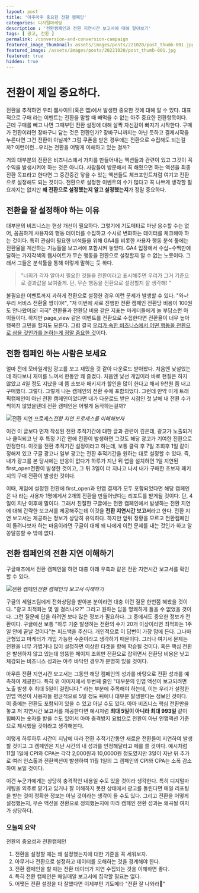 ```yaml
---
layout: post
title: '아주아주 중요한 전환 캠페인'
categories: 디지털마케팅
description : '전환캠페인과 전환 지연시간 보고서에 대해 알아보기'
tags: [ 광고, 전환 ]
permalink: /conversion-and-conversion-campaign
featured_image_thumbnail: assets/images/posts/221020/post_thumb-001.jpg
featured_image: /assets/images/posts/20221020/post_thumb-001.jpg
featured: true
hidden: true
---
```


# 전환이 제일 중요하다.

전환을 추적하면 우리 웹사이트(혹은 앱)에서 발생한 중요한 것에 대해 알 수 있다. 대표적으로 구매 라는 이벤트는 전환을 말할 때 빼먹을 수 없는 아주 중요한 전환항목이다. 근데 구매를 빼고 나면 그때부턴 전환 설정에 대해 살짝 자신감이 빠지기 시작한다. 구매가 전환이라면 장바구니 담는 것은 전환인가? 장바구니까지는 아닌 듯하고 결제시작을 누른다면 그건 전환이 아닐까? 그럼 쿠폰을 받은 경우에는 전환으로 수집해도 되는걸까? 이런이런...우리는  전환을 어떻게 이해하고 있는 걸까?

거의 대부분의 전환은 비즈니스에서 가치를 만들어내는 액션들과 관련이 있고 그것이 꼭 수익을 발생시켜야 하는 것은 아니다. 사람들이 방문해서 꼭 해줬으면 하는 액션을 최종 전환 목표라고 한다면 그 중간중간 닿을 수 있는 액션들도 체크포인트처럼 여기고 전환으로 설정해도 되는 것이다. 전환으로 설정한 이벤트의 수가 많다고 꼭 나쁘게 생각할 필요까지는 없지만 **왜 전환으로 설정했는지 알고 설정했는지**가 정말 중요하다.

## 전환을 잘 설정해야 하는 이유

대부분의 비즈니스는 현상 개선이 필요하다. 그렇기에 기도메타로 마냥 응수할 수는 없어, 꼼꼼하게 사용자의 행동 데이터를 수집하고 수시로 변화하는 데이터를 체크해야 하는 것이다. 특히 관심이 필요한 녀석들을 위해 GA4를 비롯한 사용자 행동 분석 툴에는 전환율을 계산하는 기능들을 보고서에 포함시켜 놓았다. GA4 입장에서 수십~수백만에 달하는 가지각색의 웹사이트가 무슨 행동을 전환으로 설정할지 알 수 없는 노릇이다. 그래서 그들은 분석툴을 통해 이렇게 말하는 듯 하다.

> "너희가 각자 알아서 필요한 것들을 전환이라고 표시해주면 우리가 그거 기준으로 결과값을 보여줄게. 단, 무슨 행동을 전환으로 설정할지 잘 생각해! "

불필요한 이벤트까지 과하게 전환으로 설정한 경우 이런 문제가 발생할 수 있다. "와~! 우리 서비스 전환율 짱이야!", "저 이번에 새로 진행한 전환 캠페인 전환당 비용이 100원도 안나왔어요! 히히"  전환율과 전환당 비용 같은 지표는 마케터들에게 늘 부담스런 아이들이다. 하지만 page_view 같은 이벤트를 전환으로 수집한다면 전환율이 너무 높아 행복한 고민을 할지도 모른다. 그럼 결국 <u>우리가 속한 비즈니스에서 어떤 행동을 전환으로 삼을 것인가를 논하는게 정말 중요한 것</u>이다.



## 전환 캠페인 하는 사람은 보세요

얼마 전에 모바일게임 광고를 보고 재밌을 것 같아 다운로드 받아봤다. 처음엔 낯설었는데 하다보니 재미를 느껴서 한동안 꽤 즐겼다. 처음엔 낯선 게임이라 바로 현질은 하지 않았고 4일 정도 지났을 때 쯤 초보자 패키지가 할인을 많이 한다고 해서 9천원 쯤 내고 구매했다. 그렇다. 그렇게 나는 캠페인의 전환 수에 포함되었다. 그런데 만약 이게 트래픽캠페인이 아닌 전환 캠페인이었다면 내가 다운로드 받은 시점인 첫 날에 내 전환 수가 찍히지 않았을텐데 전환 캠페인은 어떻게 동작하는걸까?

![전환 지연 프로세스](https://hongxha.com/assets/images/posts/20221020/1.jpg)*전환 지연 프로세스를 이해해보자*

이건 이 글보다 먼저 작성된 전환 추적기간에 대한 글과 관련이 깊은데, 광고가 노출되거나 클릭되고 난 후 특정 기간 안에 전환이 발생하면 그것도 해당 광고가 기여한 전환으로 인정한다. 이것을 전환 추적기간 설정이라고 하는데, 보통 클릭 후 7일 조회후 1일 같이 정해져 있고 구글 광고나 일부 광고는 전환 추적기간을 원하는 대로 설정할 수 있다. 즉, 내가 광고를 본 당시에는 반응이 없다가 하루가 지난 뒤 앱을 설치하면 1일 지연된 first_open전환이 발생한 것이고, 그 뒤 3일이 더 지나고 나서 내가 구매한 초보자 패키지의 구매 전환이 발생한 것이다.

이때, 게임에 설정된 전환에 first_open과 인앱 결제가 모두 포함되었다면 해당 캠페인은 나 라는 사용자 1명에게서 2개의 전환을 만들어냈다는 리포트를 받게될 것이다. 단, 4일이 지난 이후에 말이다. 그래서 친절한 구글에는 전환 캠페인에서 발생하는 전환 지연에 대해 간략한 보고서를 제공해주는데 이것을 **전환 지연시간 보고서**라고 한다. 전환 지연 보고서는 제공하는 정보가 상당히 유익하다. 하지만 앞뒤 정황을 모르고 전환캠페인이 돌려나보자 하는 마음이라면 구글이 대체 왜 나에게 이런 문제를 내는 것인가 하고 알쏭달쏭할 수 밖에 없다.

## 전환 캠페인의 전환 지연 이해하기

구글애즈에서 전환 캠페인을 하면 대충 아래 우측과 같은 전환 지연시간 보고서를 확인할 수 있다.

![전환 캠페인](https://hongxha.com/assets/images/posts/20221020/2.jpg)*전환 캠페인의 보고서 이해하기*

구글의 세일즈팀에게 전화상담을 받아본 분이라면 대충 이런 질문 한번쯤 해봤을 것이다. "광고 최적화는 몇 일 걸리나요?" 그리고 원하는 답을 명쾌하게 들을 수 없었을 것이다. 그런 질문에 답을 하려면 보다 많은 정보가 필요하다. 그 중에서도 중요한 정보가 전환이다. 구글에선 보통 "하루 기준 발생하는 전환의 수가 20개 이상이라면 최적화는 1주일 안에 끝날 것이다"는 피드백을 주신다. 개인적으로 이 답변이 가장 맘에 든다. 그나마 균형있고 마케터가 개입 가능한 수준이라고 생각하기 때문이다. 그러나 여기서 문제는 전환을 너무 가볍거나 많이 설정하면 이상한 타겟을 향해 학습될 것이다. 혹은 핵심 전환은 발생하지 않고 있는데 엉뚱한 페이지 조회만 전환으로 잡히면서 전환당 비용은 낮고 체감되는 비즈니스 성과는 아주 바닥인 경우가 분명히 있을 것이다.

아무튼 전환 지연시간 보고서는 그동안 해당 캠페인의 성과를 바탕으로 전환 성과를 예측하여 제공한다. 특히 위 이미지에서 두번째 줄인 "대부분의 인앱 액션이 보고되려면 노출 발생 후 최대 5일이 걸립니다." 라는 부분에 주목해야 하는데, 이는 우리가 설정한 인앱 액션이 사용자들 평균적으로 5일 정도 뒤에나 대부분 발생한다는 정보인 것이다. 이 중에는 전환도 포함되어 있을 수 있고 아닐 수도 있다. 아마 비즈니스 핵심 전환만을 놓고 저 지연시간 보고서를 제공한다면 예시처럼 **최대 5일이 아니라 최대 993일** 같이 힘빠지는 숫자를 받을 수도 있어서 아마 충격방지 요법으로 전환이 아닌 인앱액션 기준으로 제시했을 것이라고 생각해본다.

이렇게 하루하루 시간이 지남에 따라 전환 추적기간동안 새로운 전환들이 지연하여 발생할 것이고 그 캠페인은 지난 시간의 내 성과를 인정해달라고 떼를 쓸 것이다. 예시처럼 11월 1일에 CPI와 CPA는 각각 2,000원과 10,0000원 정도였지만 3일이 지난 뒤 추가로 여러 인스톨과 전환액션이 발생하여 11월 1일의 그 캠페인의 CPI와 CPA는 소폭 감소하여 보일 것이다.

이건 누군가에게는 상당히 충격적인 내용일 수도 있을 것이라 생각한다. 특히 디지털마케팅을 외주로 맡기고 있거나 잘 이해하지 못한 상태에서 광고를 돌린다면 매일 리포팅을 받는 것이 정확한 정보는 아닐 것이라는 생각이 들 수도 있다. 그리고 전환을 어떻게 설정했는지, 무슨 액션을 전환으로 정의했는지에 따라 캠페인 전환 성과는 왜곡될 여지가 상당하다.

### 오늘의 요약

전환의 중요성과 전환캠페인

1. 전환을 설정할 때는 왜 설정했는지에 대한 기준을 꼭 세워보자.
2. 아무거나 전환으로 설정하고 데이터를 오해하는 것을 경계해야 한다.
3. 전환 캠페인을 할 때는 전환 데이터가 지연 수집되는 것을 이해하면 좋다.
4. 특히 전환 캠페인은 매일매일 보고서에 집착할 필요는 없다.
5. 어쨋든 전환 설정을 다 잘했다면 이제부턴 기도메타 "전환 잘 나와라🙏"
